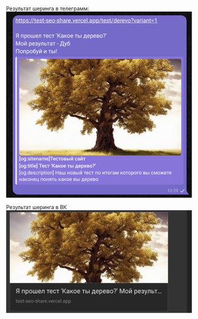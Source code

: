 Результат шеринга в телеграмм:
![image](https://github.com/PopovDS617/test-seo-share/blob/master/scrshot-tg.png)

Результат шеринга в ВК
![image](https://github.com/PopovDS617/test-seo-share/blob/master/scrshot-vk.png)
